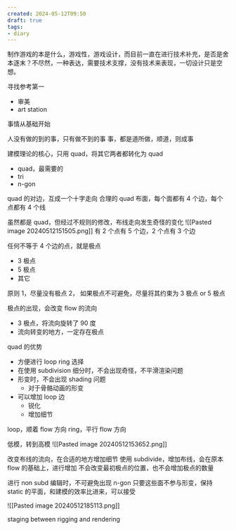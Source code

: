 ```yaml
---
created: 2024-05-12T09:50
draft: true
tags:
- diary
---
```



制作游戏的本是什么，游戏性，游戏设计，而目前一直在进行技术补充，是否是舍本逐末？不尽然，一种表达，需要技术支撑，没有技术来表现，一切设计只是空想。

寻找参考第一
- 审美
- art station

事情从基础开始

人没有做的到的事，只有做不到的事
事，都是道所做，顺道，则成事


建模理论的核心，只用 quad，将其它两者都转化为 quad
- quad，最需要的
- tri
- n-gon

quad 的对边，互成一个十字走向
合理的 quad 布面，每个面都有 4 个边，每个点都有 4 个线

虽然都是 quad，但经过不规则的修改，布线走向发生奇怪的变化
![[Pasted image 20240512151505.png]]
有 2 个点有 5 个边，2 个点有 3 个边

任何不等于 4 个边的点，就是极点
- 3 极点
- 5 极点
- 其它

原则 1，尽量没有极点
2， 如果极点不可避免，尽量将其约束为 3 极点 or 5 极点

极点的出现，会改变 flow 的流向
- 3 极点，将流向旋转了 90 度
- 流向转变的地方，一定存在极点




quad 的优势
- 方便进行 loop ring 选择
- 在使用 subdivision 细分时，不会出现奇怪，不平滑渲染问题
- 形变时，不会出现 shading 问题
	- 对于骨骼动画的形变
- 可以增加 loop 边
	- 锐化
	- 增加细节


loop，顺着 flow 方向
ring，平行 flow 方向


低模，转到高模
![[Pasted image 20240512153652.png]]

改变布线的流向，在合适的地方增加细节
使用 subdivide，增加布线，会在原本 flow 的基础上，进行增加
不会改变最初极点的位置，也不会增加极点的数量


进行 non subd 编辑时，不可避免出现 n-gon
只要这些面不参与形变，保持 static 的平面，和建模的效率比进来，可以接受



![[Pasted image 20240512185113.png]]

staging between rigging and rendering
